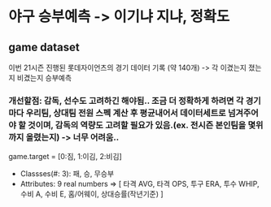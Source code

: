 # 야구 승부예측 -> 이기냐 지냐, 정확도
## game dataset

이번 21시즌 진행된 롯데자이언츠의 경기 데이터 기록 (약 140개) -> 각 이겼는지 졌는지 비겼는지 승부예측

### 개선할점: 감독, 선수도 고려하긴 해야됨.. 조금 더 정확하게 하려면 각 경기마다 우리팀, 상대팀 전원 스펙 계산 후 평균내어서 데이터세트로 넘겨주어야 할 것이며, 감독의 역량도 고려할 필요가 있음.(ex. 전시즌 본인팀을 몇위까지 올렸는지) -> 너무 어려움..

game.target = [0:짐, 1:이김, 2:비김]

- Classses(#: 3): 패, 승, 무승부
- Attributes: 9 real numbers
=> [ 타격 AVG, 타격 OPS, 투구 ERA, 투수 WHIP, 수비 A, 수비 E, 홈/어웨이, 상대승률(작년기준) ]